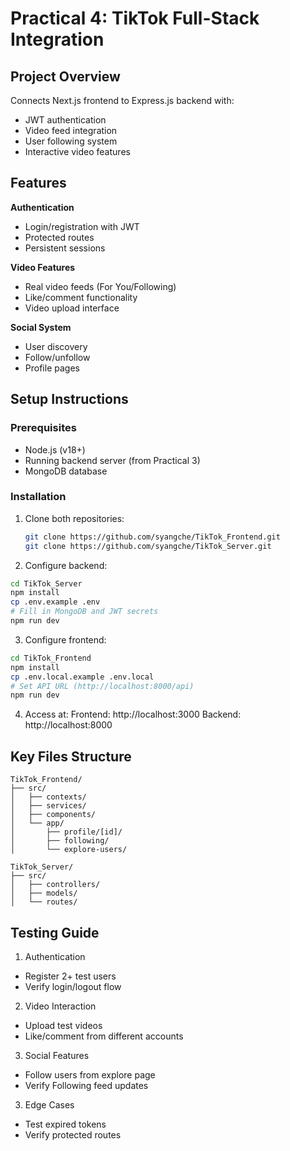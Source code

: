 # Practical 4: TikTok Full-Stack Integration

## Project Overview
Connects Next.js frontend to Express.js backend with:
- JWT authentication
- Video feed integration
- User following system
- Interactive video features

## Features
**Authentication**
- Login/registration with JWT
- Protected routes
- Persistent sessions

**Video Features**
- Real video feeds (For You/Following)
- Like/comment functionality
- Video upload interface

**Social System**
- User discovery
- Follow/unfollow
- Profile pages

## Setup Instructions

### Prerequisites
- Node.js (v18+)
- Running backend server (from Practical 3)
- MongoDB database

### Installation
1. Clone both repositories:
   ```bash
   git clone https://github.com/syangche/TikTok_Frontend.git
   git clone https://github.com/syangche/TikTok_Server.git
   ```

2. Configure backend:
```bash
cd TikTok_Server
npm install
cp .env.example .env
# Fill in MongoDB and JWT secrets
npm run dev
```

3. Configure frontend:
```bash
cd TikTok_Frontend
npm install
cp .env.local.example .env.local
# Set API URL (http://localhost:8000/api)
npm run dev
```

4. Access at:
Frontend: http://localhost:3000
Backend: http://localhost:8000

## Key Files Structure
```
TikTok_Frontend/
├── src/
│   ├── contexts/           
│   ├── services/          
│   ├── components/      
│   └── app/ 
│       ├── profile/[id]/
│       ├── following/
│       └── explore-users/

TikTok_Server/
├── src/
│   ├── controllers/      
│   ├── models/          
│   └── routes/          
```

## Testing Guide
1. Authentication
- Register 2+ test users
- Verify login/logout flow

2. Video Interaction
- Upload test videos
- Like/comment from different accounts

3. Social Features
- Follow users from explore page
- Verify Following feed updates

3. Edge Cases
- Test expired tokens
- Verify protected routes